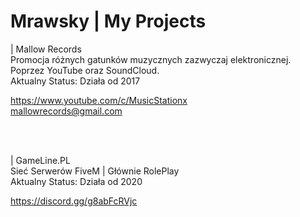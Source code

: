 # Mrawsky | My Projects

| Mallow Records
<br>
Promocja różnych gatunków muzycznych zazwyczaj elektronicznej. Poprzez YouTube oraz SoundCloud.
<br>
Aktualny Status: Działa od 2017

https://www.youtube.com/c/MusicStationx
<br>
mallowrecords@gmail.com

<br>
<br>

| GameLine.PL
<br>
Sieć Serwerów FiveM | Głównie RolePlay
<br>
Aktualny Status: Działa od 2020

https://discord.gg/g8abFcRVjc
